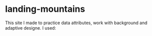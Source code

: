 # landing-mountains

This site I made to practice data attributes, work with background and adaptive designe.
I used:

